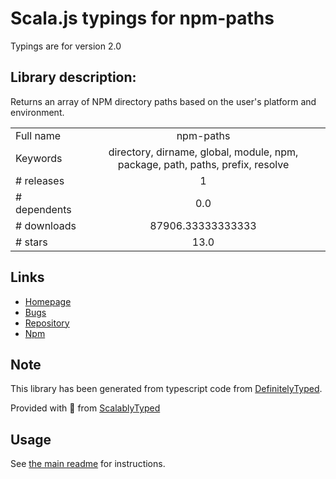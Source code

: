 
# Scala.js typings for npm-paths

Typings are for version 2.0

## Library description:
Returns an array of NPM directory paths based on the user's platform and environment.

|                    |                 |
| ------------------ | :-------------: |
| Full name          | npm-paths |
| Keywords           | directory, dirname, global, module, npm, package, path, paths, prefix, resolve |
| # releases         | 1 |
| # dependents       | 0.0 |
| # downloads        | 87906.33333333333 |
| # stars            | 13.0 |

## Links
- [Homepage](https://github.com/jonschlinkert/npm-paths)
- [Bugs](https://github.com/jonschlinkert/npm-paths/issues)
- [Repository](https://github.com/jonschlinkert/npm-paths)
- [Npm](https://www.npmjs.com/package/npm-paths)
    


## Note
This library has been generated from typescript code from [DefinitelyTyped](https://definitelytyped.org).

Provided with :purple_heart: from [ScalablyTyped](https://github.com/oyvindberg/ScalablyTyped)

## Usage
See [the main readme](../../readme.md) for instructions.


